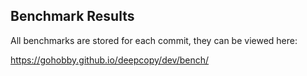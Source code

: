 ## Benchmark Results

All benchmarks are stored for each commit, they can be viewed here:

https://gohobby.github.io/deepcopy/dev/bench/
